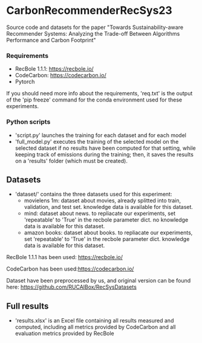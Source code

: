# CarbonRecommenderRecSys23
Source code and datasets for the paper "Towards Sustainability-aware Recommender Systems: Analyzing the Trade-off Between Algorithms Performance and Carbon Footprint"

### Requirements
* RecBole 1.1.1: https://recbole.io/
* CodeCarbon: https://codecarbon.io/
* Pytorch

If you should need more info about the requirements, 'req.txt' is the output of the 'pip freeze' command for the conda environment used for these experiments.

### Python scripts

* 'script.py' launches the training for each dataset and for each model
* 'full_model.py' executes the training of the selected model on the selected dataset if no results have been computed for that setting, while keeping track of emissions during the training; then, it saves the results on a 'results' folder (which must be created).

## Datasets

* 'dataset/' contains the three datasets used for this experiment:
    * movielens 1m: dataset about movies, already splitted into train, validation, and test set. knowledge data is available for this dataset.
    * mind: dataset about news. to repliacate our experiments, set 'repeatable' to 'True' in the recbole parameter dict. no knowledge data is available for this dataset.
    * amazon books: dataset about books. to repliacate our experiments, set 'repeatable' to 'True' in the recbole parameter dict. knowledge data is available for this dataset.

RecBole 1.1.1 has been used: https://recbole.io/

CodeCarbon has been used:https://codecarbon.io/

Dataset have been preprocessed by us, and original version can be found here: https://github.com/RUCAIBox/RecSysDatasets

## Full results

* 'results.xlsx' is an Excel file containing all results measured and computed, including all metrics provided by CodeCarbon and all evaluation metrics provided by RecBole
